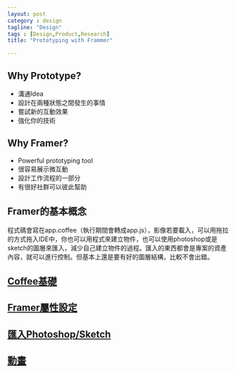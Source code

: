 ```yaml
---
layout: post
category : design 
tagline: "Design"
tags : [Design,Product,Research]
title: "Prototyping with Frammer"

---
```

## Why Prototype?
- 溝通Idea
- 設計在兩種狀態之間發生的事情
- 嘗試新的互動效果
- 強化你的技術

## Why Framer?
- Powerful prototyping tool
- 很容易展示微互動
- 設計工作流程的一部分
- 有很好社群可以彼此幫助

## Framer的基本概念
程式碼會寫在app.coffee（執行期間會轉成app.js），影像若要載入，可以用拖拉的方式拖入IDE中，你也可以用程式來建立物件，也可以使用photoshop或是sketch的圖層來匯入，減少自己建立物件的過程。匯入的東西都會是專案的資產內容，就可以進行控制。但基本上還是要有好的圖層結構，比較不會出錯。


## [Coffee基礎](../coffee%20script)

## [Framer屬性設定](../framer%20object%20setting)

## [匯入Photoshop/Sketch](../import%20mockup)

## [動畫](../framer_animation/)
